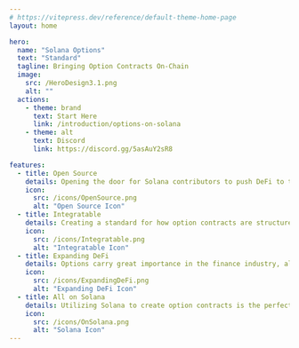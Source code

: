 ```yaml
---
# https://vitepress.dev/reference/default-theme-home-page
layout: home

hero:
  name: "Solana Options"
  text: "Standard"
  tagline: Bringing Option Contracts On-Chain
  image:
    src: /HeroDesign3.1.png
    alt: ""
  actions:
    - theme: brand
      text: Start Here
      link: /introduction/options-on-solana
    - theme: alt
      text: Discord
      link: https://discord.gg/5asAuY2sR8

features:
  - title: Open Source
    details: Opening the door for Solana contributors to push DeFi to the next level.
    icon: 
      src: /icons/OpenSource.png
      alt: "Open Source Icon"
  - title: Integratable
    details: Creating a standard for how option contracts are structured, allows users to implement financial derivatives into their projects.
    icon:
      src: /icons/Integratable.png
      alt: "Integratable Icon"
  - title: Expanding DeFi
    details: Options carry great importance in the finance industry, allowing traders to hedge against positions, and employers to incentivize employees.
    icon:
      src: /icons/ExpandingDeFi.png
      alt: "Expanding DeFi Icon"
  - title: All on Solana
    details: Utilizing Solana to create option contracts is the perfect blockchain due to its speed, scalability, and efficiency.
    icon:
      src: /icons/OnSolana.png
      alt: "Solana Icon"
---
```

